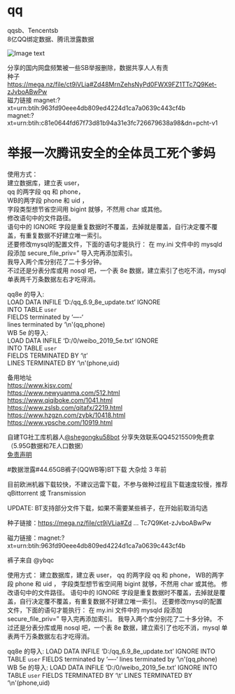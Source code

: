 # qq
qqsb、Tencentsb  
8亿QQ绑定数据、腾讯泄露数据  

![Image text](https://i.imgur.com/bvstdLp.jpg)  

分享的国内网盘频繁被一些SB举报删除，数据共享人人有责  
种子 https://mega.nz/file/ct9iVLia#Zd48MrnZehsNyPd0FWX9FZ1TTc7Q9Ket-zJvboABwPw  
磁力链接 magnet:?xt=urn:btih:963fd90eee4db809ed4224d1ca7a0639c443cf4b  
magnet:?xt=urn:btih:c81e0644fd67f73d81b94a31e3fc726679638a98&dn=pcht-v1  

# 举报一次腾讯安全的全体员工死个爹妈  
使用方式：  
建立数据库，建立表 user，  
qq 的两字段 qq 和 phone，  
WB的两字段 phone 和 uid ，  
字段类型想节省空间用 bigint 就够，不然用 char 或其他。  
修改语句中的文件路径。  
语句中的 IGNORE  字段是重复数据时不覆盖，去掉就是覆盖，自行决定覆不覆盖，有重复数据不好建立唯一索引。  
还要修改mysql的配置文件，下面的语句才能执行： 在 my.ini 文件中的 mysqld 段添加 secure_file_priv=”
导入完再添加索引。  
我导入两个库分别花了二十多分钟。  
不过还是分表分库或用 nosql 吧，一个表 8e 数据，建立索引了也吃不消，mysql 单表两千万条数据左右才吃得消。  

qq8e 的导入:  
LOAD DATA INFILE ‘D:/qq_6.9_8e_update.txt’ IGNORE  
INTO TABLE `user`  
FIELDS terminated by ‘—-‘  
lines terminated by ‘\n'(qq,phone)  
WB 5e 的导入:  
LOAD DATA INFILE ‘D:/0/weibo_2019_5e.txt’ IGNORE  
INTO TABLE `user`  
FIELDS TERMINATED BY ‘\t’  
LINES TERMINATED BY ‘\n'(phone,uid)  

备用地址  
https://www.kjsv.com/  
https://www.newyuanma.com/512.html  
https://www.qiqiboke.com/1041.html  
https://www.zslsb.com/qitafx/2219.html  
https://www.hzgzn.com/zybk/10418.html  
https://www.vpsche.com/10919.html  

自建TG社工库机器人[@shegongku58bot](https://t.me/shegongku58bot)
分享失效联系QQ45215509免费拿（5.95G数据和7E人口数据）  
[免责声明](https://github.com/qq8e/qq/blob/main/wz/%E5%85%8D%E8%B4%A3%E5%A3%B0%E6%98%8E.txt)


#数据泄露#44.65GB裤子(QQWB等)BT下载
大杂烩
3 年前

目前欧洲机器下载较快，不建议迅雷下载，不参与做种过程且下载速度较慢，推荐 qBittorrent 或 Transmission

UPDATE: BT支持部分文件下载，如果不需要某些裤子，在开始前取消勾选

种子链接：https://mega.nz/file/ct9iVLia#Zd … Tc7Q9Ket-zJvboABwPw

磁力链接：magnet:?xt=urn:btih:963fd90eee4db809ed4224d1ca7a0639c443cf4b

裤子来自 @ybqc

使用方式：
建立数据库，建立表 user，
qq 的两字段 qq 和 phone，
WB的两字段 phone 和 uid ，
字段类型想节省空间用 bigint 就够，不然用 char 或其他。
修改语句中的文件路径。
语句中的 IGNORE  字段是重复数据时不覆盖，去掉就是覆盖，自行决定覆不覆盖，有重复数据不好建立唯一索引。
还要修改mysql的配置文件，下面的语句才能执行： 在 my.ini 文件中的 mysqld 段添加 secure_file_priv=”
导入完再添加索引。
我导入两个库分别花了二十多分钟。
不过还是分表分库或用 nosql 吧，一个表 8e 数据，建立索引了也吃不消，mysql 单表两千万条数据左右才吃得消。

qq8e 的导入:
LOAD DATA INFILE ‘D:/qq_6.9_8e_update.txt’ IGNORE
INTO TABLE `user`
FIELDS terminated by ‘—-‘
lines terminated by ‘\n'(qq,phone)
WB 5e 的导入:
LOAD DATA INFILE ‘D:/0/weibo_2019_5e.txt’ IGNORE
INTO TABLE `user`
FIELDS TERMINATED BY ‘\t’
LINES TERMINATED BY ‘\n'(phone,uid)
